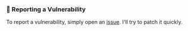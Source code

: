 ### 📝 Reporting a Vulnerability

To report a vulnerability, simply open an [issue](https://github.com/Kuwar20/Mern-frontend-P-3/issues).
I'll try to patch it quickly.
